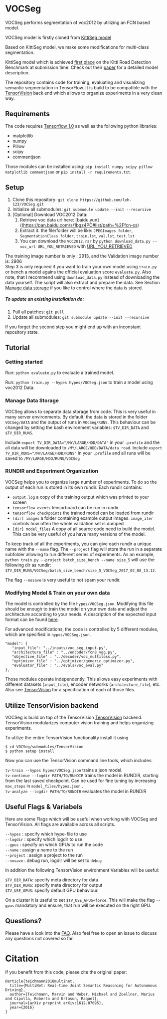 # VOCSeg 

VOCSeg performs segmentation of voc2012 by utilizing an FCN based model. 

VOCSeg model is firstly cloned from [KittiSeg model](https://github.com/MarvinTeichmann/KittiSeg.git) 

Based on KittiSeg model, we make some modifications for multi-class segmentation.

KittiSeg model which is achieved [first place](http://www.cvlibs.net/datasets/kitti/eval_road_detail.php?result=ca96b8137feb7a636f3d774c408b1243d8a6e0df) on the Kitti Road Detection Benchmark at submission time. Check out their [paper](https://arxiv.org/abs/1612.07695) for a detailed model description.

The repository contains code for training, evaluating and visualizing semantic segmentation in TensorFlow. It is build to be compatible with the [TensorVision](http://tensorvision.readthedocs.io/en/master/user/tutorial.html#workflow) back end which allows to organize experiments in a very clean way. 


## Requirements

The code requires [Tensorflow 1.0](https://www.tensorflow.org/install/) as well as the following python libraries: 

* matplotlib
* numpy
* Pillow
* scipy
* commentjson

Those modules can be installed using: `pip install numpy scipy pillow matplotlib commentjson` or `pip install -r requirements.txt`.


## Setup

1. Clone this repository: `git clone https://github.com/lxh-123/VOCSeg.git`
2. Initialize all submodules: `git submodule update --init --recursive`
3. [Optional] Download VOC2012 Data:
    1. Retrieve voc data url here: [baidu.yun]((https://pan.baidu.com/s/1bgz4PC#list/path=%2Ffcn-xs)
	2. Extract it. the file/folder will be like:  ```JPEGImages folder```, ```SegmentationClass folder```, ```train.lst```, ```val.lst```, ```test.lst```
    3. You can download the ```VOC2012.rar``` by `python download_data.py --voc_url URL_YOU_RETRIEVED` with [URL_YOU_RETRIEVED](https://1gr3drmt1gehnhctwfa3drqy.ourdvsss.com/d1.baidupcs.com/file/78c7a07fb84872dec694710421385783?bkt=p3-00008531c4ef92fda5820a5d7364f9afd67b&xcode=c1823eacc220b672991d0c1e17e7c41a5e586fdfeae62c96&fid=1108131987-250528-1065095129425413&time=1492270471&sign=FDTAXGERLBHS-DCb740ccc5511e5e8fedcff06b081203-TfiymBcNBMFeaxMJuu0NE2RLa9U%3D&to=d1&size=1925237973&sta_dx=1925237973&sta_cs=86&sta_ft=rar&sta_ct=7&sta_mt=7&fm2=MH,Ningbo,Netizen-anywhere,,none,any&newver=1&newfm=1&secfm=1&flow_ver=3&pkey=00008531c4ef92fda5820a5d7364f9afd67b&sl=76480590&expires=8h&rt=sh&r=392358634&mlogid=2434836111737062527&vuk=3441664655&vbdid=3965437593&fin=VOC2012.rar&fn=VOC2012.rar&rtype=1&iv=0&dp-logid=2434836111737062527&dp-callid=0.1.1&hps=1&csl=80&csign=rE171saMlREykHOO%2BZfmD9sP5PQ%3D&by=themis&wshc_tag=0&wsts_tag=58f23d8c&wsid_tag=6739a41c&wsiphost=ipdbm)

The training image number is only : 2913, and the Validation image number is: 2906  
Step 3 is only required if you want to train your own model using `train.py` or bench a model agains the official evaluation score `evaluate.py`. Also note, that I recommend using `download_data.py` instead of downloading the data yourself. The script will also extract and prepare the data. See Section [Manage data storage](README.md#manage-data-storage) if you like to control where the data is stored.

##### To update an existing installation do:

1. Pull all patches: `git pull`
2. Update all submodules: `git submodule update --init --recursive`

If you forget the second step you might end up with an inconstant repository state. 

## Tutorial

### Getting started

Run: `python evaluate.py` to evaluate a trained model. 

Run: `python train.py --hypes hypes/VOCSeg.json` to train a model using voc2012 Data.


### Manage Data Storage

VOCSeg allows to separate data storage from code. This is very useful in many server environments. By default, the data is stored in the folder `VOCSeg/DATA` and the output of runs in `VOCSeg/RUNS`. This behaviour can be changed by setting the bash environment variables: `$TV_DIR_DATA` and `$TV_DIR_RUNS`.

Include  `export TV_DIR_DATA="/MY/LARGE/HDD/DATA"` in your `.profile` and the all data will be downloaded to `/MY/LARGE/HDD/DATA/data_road`. Include `export TV_DIR_RUNS="/MY/LARGE/HDD/RUNS"` in your `.profile` and all runs will be saved to `/MY/LARGE/HDD/RUNS/VOCSeg`

### RUNDIR and Experiment Organization

VOCSeg helps you to organize large number of experiments. To do so the output of each run is stored in its own rundir. Each rundir contains:

* `output.log` a copy of the training output which was printed to your screen
* `tensorflow events` tensorboard can be run in rundir
* `tensorflow checkpoints` the trained model can be loaded from rundir
* `[dir] images` a folder containing example output images. `image_iter` controls how often the whole validation set is dumped
* `[dir] model_files` A copy of all source code need to build the model. This can be very useful of you have many versions of the model.

To keep track of all the experiments, you can give each rundir a unique name with the `--name` flag. The `--project` flag will store the run in a separate subfolder allowing to run different series of experiments. As an example, `python train.py --project batch_size_bench --name size_5` will use the following dir as rundir:  `$TV_DIR_RUNS/VOCSeg/batch_size_bench/size_5_VOCSeg_2017_02_08_13.12`.

The flag `--nosave` is very useful to not spam your rundir.

### Modifying Model & Train on your own data

The model is controlled by the file `hypes/VOCSeg.json`. Modifying this file should be enough to train the model on your own data and adjust the architecture according to your needs. A description of the expected input format can be found [here](docu/inputs.md).


For advanced modifications, the code is controlled by 5 different modules, which are specified in `hypes/VOCSeg.json`.

```
"model": {
   "input_file": "../inputs/voc_seg_input.py",
   "architecture_file" : "../encoder/fcn8_vgg.py",
   "objective_file" : "../decoder/voc_multiloss.py",
   "optimizer_file" : "../optimizer/generic_optimizer.py",
   "evaluator_file" : "../evals/voc_eval.py"
},
```

Those modules operate independently. This allows easy experiments with different datasets (`input_file`), encoder networks (`architecture_file`), etc. Also see [TensorVision](http://tensorvision.readthedocs.io/en/master/user/tutorial.html#workflow) for a specification of each of those files.




## Utilize TensorVision backend

VOCSeg is build on top of the TensorVision [TensorVision](https://github.com/TensorVision/TensorVision) backend. TensorVision modularizes computer vision training and helps organizing experiments. 


To utilize the entire TensorVision functionality install it using 

`$ cd VOCSeg/submodules/TensorVision` <br>
`$ python setup install`

Now you can use the TensorVision command line tools, which includes:

`tv-train --hypes hypes/VOCSeg.json` trains a json model. <br>
`tv-continue --logdir PATH/TO/RUNDIR` trains the model in RUNDIR, starting from the last saved checkpoint. Can be used for fine tuning by increasing `max_steps` in `model_files/hypes.json` .<br>
`tv-analyze --logdir PATH/TO/RUNDIR` evaluates the model in RUNDIR <br>


## Useful Flags & Variabels

Here are some Flags which will be useful when working with VOCSeg and TensorVision. All flags are available across all scripts. 

`--hypes` : specify which hype-file to use <br>
`--logdir` : specify which logdir to use <br>
`--gpus` : specify on which GPUs to run the code <br>
`--name` : assign a name to the run <br>
`--project` : assign a project to the run <br>
`--nosave` : debug run, logdir will be set to `debug` <br>

In addition the following TensorVision environment Variables will be useful:

`$TV_DIR_DATA`: specify meta directory for data <br>
`$TV_DIR_RUNS`: specify meta directory for output <br>
`$TV_USE_GPUS`: specify default GPU behaviour. <br>

On a cluster it is useful to set `$TV_USE_GPUS=force`. This will make the flag `--gpus` mandatory and ensure, that run will be executed on the right GPU.

## Questions?

Please have a look into the [FAQ](docu/FAQ.md). Also feel free to open an issue to discuss any questions not covered so far. 

# Citation

If you benefit from this code, please cite the original paper:

```
@article{teichmann2016multinet,
  title={MultiNet: Real-time Joint Semantic Reasoning for Autonomous Driving},
  author={Teichmann, Marvin and Weber, Michael and Zoellner, Marius and Cipolla, Roberto and Urtasun, Raquel},
  journal={arXiv preprint arXiv:1612.07695},
  year={2016}
}
```


